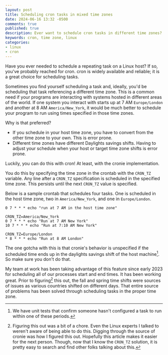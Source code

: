 ```yaml
---
layout: post
title: Scheduling cron tasks in mixed time zones
date: 2024-06-16 13:32 -0500
comments: true
published: true
description: Ever want to schedule cron tasks in different time zones? Here is how.
keywords: cron, time zone, linux
categories:
- linux
- cron
---
```


Have you ever needed to schedule a repeating task on a Linux host?
If so, you've probably reached for cron.
cron is widely available and reliable; it is a great choice for scheduling tasks.

Sometimes you find yourself scheduling a task and, ideally, you'd be scheduling that task referencing a different time zone.
This is a common need if your programs are interacting with systems hosted in different areas of the world.
If one system you interact with starts up at 7 AM `Europe/London` and another at 8 AM `America/New_York`, it would be much better to schedule your program to run using times specified in those time zones.

Why is that preferred?

- If you schedule in your host time zone, you have to convert from the other time zone to your own. This is error prone.
- Different time zones have different Daylights savings shifts. Having to adjust your schedule when your host or target time zone shifts is error prone.

Luckily, you can do this with cron!
At least, with the cronie implementation.

You do this by specifying the time zone in the crontab with the `CRON_TZ` variable.
Any line after a `CRON_TZ` specification is scheduled in the specified time zone.
This persists until the next `CRON_TZ` value is specified.

Below is a sample crontab that schedules four tasks.
One is scheduled in the host time zone, two in `America/New_York`, and one in `Europe/London`.

```
0 7 * * * echo "run at 7 AM in the host time zone"

CRON_TZ=America/New_York
0 7 * * * echo "Run at 7 AM New York"
10 7 * * * echo "Run at 7:10 AM New York"

CRON_TZ=Europe/London
* 8 * * * echo "Run at 8 AM London"
```

The one gotcha with this is that cronie's behavior is unspecified if the scheduled time ends up in the daylights savings shift of the host machine[^1].
So make sure you don't do that.

[^1]: We have unit tests that confirm someone hasn't configured a task to run within one of these periods.

My team at work has been taking advantage of this feature since early 2023 for scheduling all of our processes start and end times.
It has been working great.
Prior to figuring[^2] this out, the fall and spring time shifts were sources of issues as various countries shifted on different days.
That entire source of problems has been solved through scheduling tasks in the proper time zone.

[^2]: Figuring this out was a bit of a chore. Even the Linux experts I talked to weren't aware of being able to do this. Digging through the source of cronie was how I figured this out. Hopefully this article makes it easier for the next person. Though, now that I know the `CRON_TZ` solution, it is pretty easy to search and find other folks talking about this.

